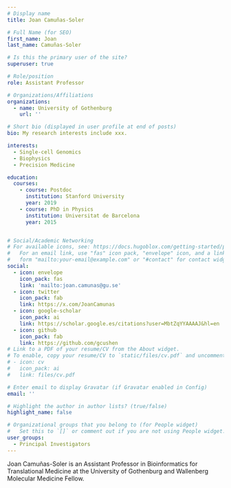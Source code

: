```yaml
---
# Display name
title: Joan Camuñas-Soler

# Full Name (for SEO)
first_name: Joan
last_name: Camuñas-Soler

# Is this the primary user of the site?
superuser: true

# Role/position
role: Assistant Professor

# Organizations/Affiliations
organizations:
  - name: University of Gothenburg
    url: ''

# Short bio (displayed in user profile at end of posts)
bio: My research interests include xxx.

interests:
  - Single-cell Genomics
  - Biophysics
  - Precision Medicine

education:
  courses:
    - course: Postdoc
      institution: Stanford University
      year: 2019
    - course: PhD in Physics
      institution: Universitat de Barcelona
      year: 2015


# Social/Academic Networking
# For available icons, see: https://docs.hugoblox.com/getting-started/page-builder/#icons
#   For an email link, use "fas" icon pack, "envelope" icon, and a link in the
#   form "mailto:your-email@example.com" or "#contact" for contact widget.
social:
  - icon: envelope
    icon_pack: fas
    link: 'mailto:joan.camunas@gu.se'
  - icon: twitter
    icon_pack: fab
    link: https://x.com/JoanCamunas
  - icon: google-scholar
    icon_pack: ai
    link: https://scholar.google.es/citations?user=MbtZqYYAAAAJ&hl=en
  - icon: github
    icon_pack: fab
    link: https://github.com/gcushen
# Link to a PDF of your resume/CV from the About widget.
# To enable, copy your resume/CV to `static/files/cv.pdf` and uncomment the lines below.
# - icon: cv
#   icon_pack: ai
#   link: files/cv.pdf

# Enter email to display Gravatar (if Gravatar enabled in Config)
email: ''

# Highlight the author in author lists? (true/false)
highlight_name: false

# Organizational groups that you belong to (for People widget)
#   Set this to `[]` or comment out if you are not using People widget.
user_groups:
  - Principal Investigators
---
```


Joan Camuñas-Soler is an Assistant Professor in Bioinformatics for Translational Medicine at the University of Gothenburg and Wallenberg Molecular Medicine Fellow.
